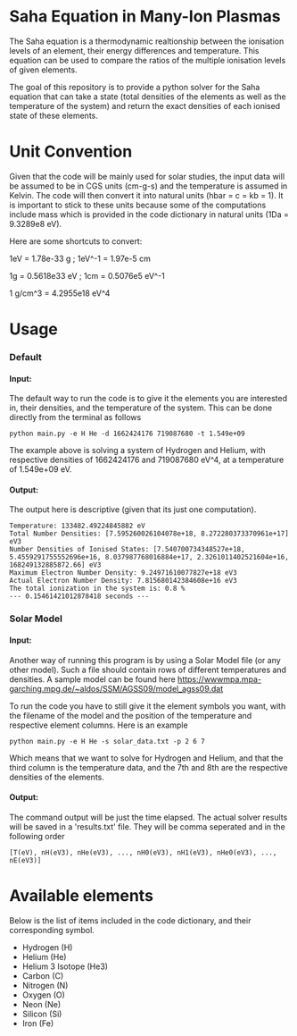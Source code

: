 # Saha Equation in Many-Ion Plasmas

The Saha equation is a thermodynamic realtionship between the ionisation levels of an element, their energy differences and temperature.
This equation can be used to compare the ratios of the multiple ionisation levels of given elements.

The goal of this repository is to provide a python solver for the Saha equation that can take a state (total densities
of the elements as well as the temperature of the system) and return the exact densities of each ionised state of these
elements.

# Unit Convention
Given that the code will be mainly used for solar studies, the input data will be assumed to be in CGS units (cm-g-s) and the temperature is assumed in Kelvin.
The code will then convert it into natural units (hbar = c = kb = 1). It is important to stick to these units because
some of the computations include mass which is provided in the code dictionary in natural units (1Da = 9.3289e8 eV). 

Here are some shortcuts to convert:

1eV = 1.78e-33 g ; 1eV^-1 = 1.97e-5 cm

1g = 0.5618e33 eV ; 1cm = 0.5076e5 eV^-1

1 g/cm^3 = 4.2955e18 eV^4

# Usage
### Default
#### Input:
The default way to run the code is to give it the elements you are interested in, their densities, and the temperature of the system. This can be done directly from the terminal as follows

`python main.py -e H He -d 1662424176 719087680 -t 1.549e+09`

The example above is solving a system of Hydrogen and Helium, with respective densities of 1662424176 and 719087680 eV^4, at a temperature of 1.549e+09 eV.

#### Output:

The output here is descriptive (given that its just one computation). 

`Temperature: 133482.49224845882 eV`\
`Total Number Densities: [7.595260026104078e+18, 8.272280373370961e+17] eV3`\
`Number Densities of Ionised States: [7.540700734348527e+18, 5.4559291755552696e+16, 8.037987768016884e+17, 2.3261011402521604e+16, 168249132885872.66] eV3`\
`Maximum Electron Number Density: 9.24971610077827e+18 eV3`\
`Actual Electron Number Density: 7.815680142384608e+16 eV3`\
`The total ionization in the system is: 0.8 %`\
`--- 0.15461421012878418 seconds ---`

### Solar Model
#### Input:
Another way of running this program is by using a Solar Model file (or any other model). Such a file should contain rows of different temperatures and densities. A sample model can be found here https://wwwmpa.mpa-garching.mpg.de/~aldos/SSM/AGSS09/model_agss09.dat

To run the code you have to still give it the element symbols you want, with the filename of the model and the position of the temperature and respective element columns. Here is an example

`python main.py -e H He -s solar_data.txt -p 2 6 7`

Which means that we want to solve for Hydrogen and Helium, and that the third column is the temperature data, and the 7th and 8th are the respective densities of the elements.

#### Output:

The command output will be just the time elapsed. The actual solver results will be saved in a 'results.txt' file. They will be comma seperated and in the following order

`[T(eV), nH(eV3), nHe(eV3), ..., nH0(eV3), nH1(eV3), nHe0(eV3), ..., nE(eV3)]`

# Available elements
Below is the list of items included in the code dictionary, and their corresponding symbol.
* Hydrogen (H)
* Helium (He)
* Helium 3 Isotope (He3)
* Carbon (C)
* Nitrogen (N)
* Oxygen (O)
* Neon (Ne)
* Silicon (Si)
* Iron (Fe)